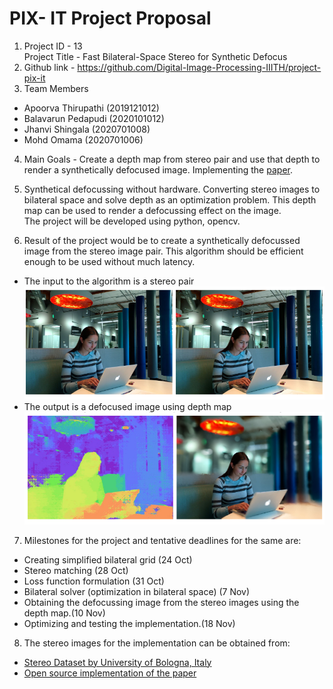 # PIX- IT Project Proposal

1. Project ID - 13 <br> Project Title - Fast Bilateral-Space Stereo for Synthetic Defocus
2. Github link - https://github.com/Digital-Image-Processing-IIITH/project-pix-it
3. Team Members
  - Apoorva Thirupathi (2019121012)
  - Balavarun Pedapudi (2020101012)
  - Jhanvi Shingala (2020701008)
  - Mohd Omama (2020701006)
4. Main Goals - Create a depth map from stereo pair and use that depth to render a synthetically defocused image. Implementing the [paper](http://people.csail.mit.edu/yichangshih/bilateral_stereo/BarronCVPR2015.pdf).

5. Synthetical defocussing without hardware. Converting stereo images to bilateral space and solve depth as an optimization problem. This depth map can be used to render a defocussing effect on the image. <br> The project will be developed using python, opencv.

6. Result of the project would be to create a synthetically defocussed image from the stereo image pair. This algorithm should be efficient enough to be used without much latency.
  - The input to the algorithm is a stereo pair
  ![Input](images/proposal_stereo_pair.png)
  - The output is a defocused image using depth map
  ![Output](images/proposal_defocused.png)

7. Milestones for the project and tentative deadlines for the same are:  
  - Creating simplified bilateral grid (24 Oct)
  - Stereo matching (28 Oct)
  - Loss function formulation (31 Oct) 
  - Bilateral solver (optimization in bilateral space) (7 Nov)
  - Obtaining the defocussing image from the stereo images using the depth map.(10 Nov)
  - Optimizing and testing the implementation.(18 Nov)

8. The stereo images for the implementation can be obtained from:
  - [Stereo Dataset by University of Bologna, Italy ](https://vision.deis.unibo.it/fede/ds-stereo-lab.html) 
  - [Open source implementation of the paper](https://github.com/tvandenzegel/fast_bilateral_space_stereo)
